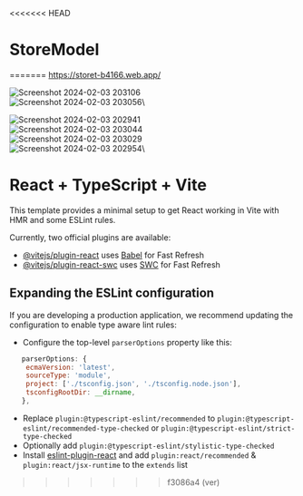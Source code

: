 <<<<<<< HEAD
# StoreModel
=======
https://storet-b4166.web.app/

![Screenshot 2024-02-03 203106](https://github.com/KhunThynne/StoreModel/assets/88494232/d2410a61-dab6-42b0-8cc2-63dd5ada14fe)\
![Screenshot 2024-02-03 203056](https://github.com/KhunThynne/StoreModel/assets/88494232/602ce7aa-bd28-471a-9e31-f05866384fb7)\

![Screenshot 2024-02-03 202941](https://github.com/KhunThynne/StoreModel/assets/88494232/c31a4b8f-ffae-4ce8-b6ff-1f75bf85a89d)\
![Screenshot 2024-02-03 203044](https://github.com/KhunThynne/StoreModel/assets/88494232/bcf56f51-f897-421e-8371-378f823663ee)\
![Screenshot 2024-02-03 203029](https://github.com/KhunThynne/StoreModel/assets/88494232/4a0f91e6-f943-4d9e-abc0-f4090a4efd06)\
![Screenshot 2024-02-03 202954](https://github.com/KhunThynne/StoreModel/assets/88494232/82946300-e05a-4404-8b34-69673e77ef9b)\







# React + TypeScript + Vite

This template provides a minimal setup to get React working in Vite with HMR and some ESLint rules.

Currently, two official plugins are available:

- [@vitejs/plugin-react](https://github.com/vitejs/vite-plugin-react/blob/main/packages/plugin-react/README.md) uses [Babel](https://babeljs.io/) for Fast Refresh
- [@vitejs/plugin-react-swc](https://github.com/vitejs/vite-plugin-react-swc) uses [SWC](https://swc.rs/) for Fast Refresh

## Expanding the ESLint configuration

If you are developing a production application, we recommend updating the configuration to enable type aware lint rules:

- Configure the top-level `parserOptions` property like this:

```js
   parserOptions: {
    ecmaVersion: 'latest',
    sourceType: 'module',
    project: ['./tsconfig.json', './tsconfig.node.json'],
    tsconfigRootDir: __dirname,
   },
```

- Replace `plugin:@typescript-eslint/recommended` to `plugin:@typescript-eslint/recommended-type-checked` or `plugin:@typescript-eslint/strict-type-checked`
- Optionally add `plugin:@typescript-eslint/stylistic-type-checked`
- Install [eslint-plugin-react](https://github.com/jsx-eslint/eslint-plugin-react) and add `plugin:react/recommended` & `plugin:react/jsx-runtime` to the `extends` list
>>>>>>> f3086a4 (ver)
